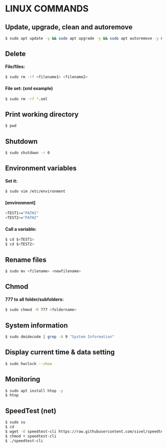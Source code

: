 # LINUX COMMANDS
## Update, upgrade, clean and autoremove

```sh
$ sudo apt update -y && sudo apt upgrade -y && sudo apt autoremove -y && sudo apt install -f -y && sudo apt auto-clean -y
```

## Delete
#### File/files:

```sh
$ sudo rm -rf <filename1> <filename2>
```

#### File set: (xml example)

```sh
$ sudo rm -rf *.xml
```

## Print working directory

```sh
$ pwd
```

## Shutdown

```sh
$ sudo shutdown -r 0
```

## Environment variables
#### Set it:

```sh
$ sudo vim /etc/environment
```

#### [environment]

```sh
<TEST1>="PATH1"
<TEST2>="PATH2"
```

#### Call a variable:

```sh
$ cd $<TEST1>
$ cd $<TEST2>
```

## Rename files

```sh
$ sudo mv <filename> <newfilename>
```

## Chmod
#### 777 to all folder/subfolders:

```sh
$ sudo chmod -R 777 <foldername>
```

## System information

```sh
$ sudo dmidecode | grep -A 9 "System Information"
```

## Display current time & data setting

```sh
$ sudo hwclock --show
```

## Monitoring

```sh
$ sudo apt install htop -y
$ htop
```

## SpeedTest (net)

```sh
$ sudo su
$ cd
$ wget -O speedtest-cli https://raw.githubusercontent.com/sivel/speedtest-cli/master/speedtest.py
$ chmod + speedtest-cli
$ ./speedtest-cli
```
